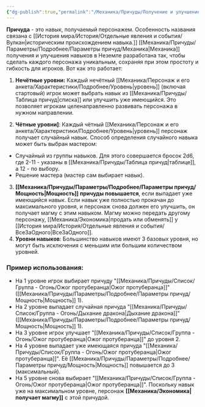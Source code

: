 ```yaml
---
{"dg-publish":true,"permalink":"/Механика/Причуды/Получение и улучшение причуд/","noteIcon":"","created":"2025-09-11T18:52:07.099+03:00","updated":"2025-09-11T14:07:31.327+03:00"}
---
```


**Причуда** - это навык, получаемый персонажем. Особенность названия связана с [[История мира/История/Отдельные явления и события/Вулкан\|историческим происхождением навыка.]] [[Механика/Причуды/Параметры/Подробнее/Параметры причуд/Механика\|Механика]] получения и улучшения навыков в Неземле разработана так, чтобы сделать каждого персонажа уникальным, сохраняя при этом простоту и гибкость для игроков. Вот как это работает:

1. **Нечётные уровни:**
Каждый нечётный [[Механика/Персонаж и его анкета/Характеристики/Подробнее/Уровень\|уровень]] (включая стартовый) игрок может выбрать навык из [[Механика/Причуды/Таблица причуд\|списка]] или улучшить уже имеющийся. Это позволяет игрокам целенаправленно развивать персонажа в нужном направлении.

2. **Чётные уровни]**:
Каждый чётный [[Механика/Персонаж и его анкета/Характеристики/Подробнее/Уровень\|уровень]] персонаж получает случайный навык. Способ определения случайного навыка может быть выбран мастером:
- Случайный из группы навыков. Для этого совершается бросок 2d6, где 2-11 - указаны в [[Механика/Причуды/Таблица причуд\|таблице]], а 12 - по выбору.
- Решение мастера (мастер сам выбирает навык).


3. **[[Механика/Причуды/Параметры/Подробнее/Параметры причуд/Мощность\|Мощность]] причуды повышается**, если выпадает уже имеющийся навык. Если навык уже полностью прокачан до максимального уровня, и персонаж снова должен его улучшить, он получает магму с этим навыком. Магму можно передать другому персонажу, [[Механика/Экономика\|продать или обменять]] у [[История мира/История/Отдельные явления и события/ВсеЗаОдного\|ВсеЗаОдного]].
4. **Уровни навыков**:  Большинство навыков имеют 3 базовых уровня, но могут быть исключения с меньшим или большим количеством уровней. 

### Пример использования:

- На 1 уровне игрок выбирает причуду "[[Механика/Причуды/Список/Группа - Огонь/Ожог протуберанца\|Ожог протуберанца]]" ([[Механика/Причуды/Параметры/Подробнее/Параметры причуд/Мощность\|Мощность]] 1).
- На 2 уровне выпадает случайная причуда "[[Механика/Причуды/Список/Группа - Огонь/Дыхание дракона\|Дыхание дракона]]" ([[Механика/Причуды/Параметры/Подробнее/Параметры причуд/Мощность\|Мощность]] 1).
- На 3 уровне игрок улучшает "[[Механика/Причуды/Список/Группа - Огонь/Ожог протуберанца\|Ожог протуберанца]]" до уровня 2.
- На 4 уровне выпадает уже имеющаяся причуда "[[Механика/Причуды/Список/Группа - Огонь/Ожог протуберанца\|Ожог протуберанца]]". Её [[Механика/Причуды/Параметры/Подробнее/Параметры причуд/Мощность\|Мощность]] повышается до 3 (максимальный).
- На 5 уровне снова выбирает "[[Механика/Причуды/Список/Группа - Огонь/Ожог протуберанца\|Ожог протуберанца]]". Поскольку навык уже на максимальном уровне, персонаж **[[Механика/Экономика\|получает магму]]** с этой причудой.